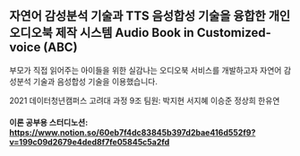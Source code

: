 자연어 감성분석 기술과 TTS 음성합성 기술을 융합한 개인오디오북 제작 시스템 Audio Book in Customized-voice (ABC)
-----

부모가 직접 읽어주는 아이들을 위한 실감나는 오디오북 서비스를 개발하고자 자연어 감성분석 기술과 음성합성 기술을 이용했습니다.

2021 데이터청년캠퍼스 고려대 과정 9조 팀원: 박지현 서지혜 이승준 정상희 한유연

#### 이론 공부용 스터디노션: <https://www.notion.so/60eb7f4dc83845b397d2bae416d552f9?v=199c09d2679e4ded8f7fe05845c5a2fd>
